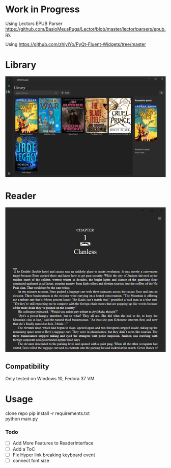 # Work in Progress
Using Lectors EPUB Parser\
https://github.com/BasioMeusPuga/Lector/blob/master/lector/parsers/epub.py

Using https://github.com/zhiyiYo/PyQt-Fluent-Widgets/tree/master

# Library

![image info](static/screenshot1.png "library")

# Reader

![image info](static/screenshotL.png "reader")

## Compatibility

Only tested on Windows 10, Fedora 37 VM

# Usage

clone repo
pip install -r requirements.txt  
python main.py 





### Todo
- [ ] Add More Features to ReaderInterface  
- [ ] Add a ToC 
- [ ] Fix Hyper link breaking keyboard event
- [ ] connect font size
